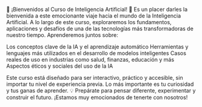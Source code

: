 🎉 ¡Bienvenidos al Curso de Inteligencia Artificial! 🤖
Es un placer darles la bienvenida a este emocionante viaje hacia el mundo de la Inteligencia Artificial. A lo largo de este curso, exploraremos los fundamentos, aplicaciones y desafíos de una de las tecnologías más transformadoras de nuestro tiempo.
Aprenderemos juntos sobre:

Los conceptos clave de la IA y el aprendizaje automático
Herramientas y lenguajes más utilizados en el desarrollo de modelos inteligentes
Casos reales de uso en industrias como salud, finanzas, educación y más
Aspectos éticos y sociales del uso de la IA

Este curso está diseñado para ser interactivo, práctico y accesible, sin importar tu nivel de experiencia previa. Lo más importante es tu curiosidad y tus ganas de aprender.
💡 Prepárate para pensar diferente, experimentar y construir el futuro.
¡Estamos muy emocionados de tenerte con nosotros!
